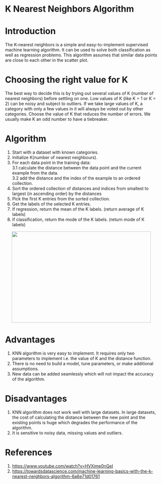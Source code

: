 # K Nearest Neighbors Algorithm 
# Introduction 
The K-nearest neighbors is a simple and easy-to-implement supervised machine learning algorithm. It can be used to solve both classification as well as regression problems. This algorithm assumes that similar data points are close to each other in the scatter plot.  

# Choosing the right value for K 
The best way to decide this is by trying out several values of K (number of nearest neighbors) before settling on one. Low values of K (like K = 1 or K = 2) can be noisy and subject to outliers. If we take large values of K, a category with only a few values in it will always be voted out by other categories. Choose the value of K that reduces the number of errors. We usually make K an odd number to have a tiebreaker.    
 
# Algorithm  
1. Start with a dataset with known categories.<br>
2. Initialize K(number of nearest neighbours).<br>
3. For each data point in the training data:<br>
   3.1 calculate the distance between the data point and the current example from the data.<br>
   3.2 add the distance and the index of the example to an ordered collection.<br>
4. Sort the ordered collection of distances and indices from smallest to largest (in ascending order) by the distances<br>
5. Pick the first K entries from the sorted collection.<br>
6. Get the labels of the selected K entries.<br>
7. If regression, return the mean of the K labels. (return average of K labels)<br>
8. If classification, return the mode of the K labels. (return mode of K labels)<br>

<p align="center">
  <img width="460" height="300" src="https://www.edureka.co/blog/wp-content/uploads/2018/07/KNN-Algorithm-k3-edureka-437x300.png">
</p>

# Advantages
1. KNN algorithm is very easy to implement. It requires only two parameters to implement i.e. the value of K and the distance function.<br>
2. There is no need to build a model, tune parameters, or make additional assumptions.<br>
3. New data can be added seamlessly which will not impact the accuracy of the algorithm.<br>
# Disadvantages
1. KNN algorithm does not work well with large datasets. In large datasets, the cost of calculating the distance between the new point and the existing points is huge which degrades the performance of the algorithm. <br>
2. It is sensitive to noisy data, missing values and outliers. <br>
# References
1. https://www.youtube.com/watch?v=HVXime0nQeI <br>
2. https://towardsdatascience.com/machine-learning-basics-with-the-k-nearest-neighbors-algorithm-6a6e71d01761 <br>
